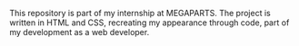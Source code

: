 This repository is part of my internship at MEGAPARTS.
The project is written in HTML and CSS, recreating my appearance through code, part of my development as a web developer.